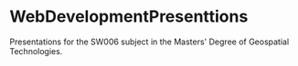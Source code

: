 # WebDevelopmentPresenttions
Presentations for the SW006 subject in the Masters' Degree of Geospatial Technologies.
